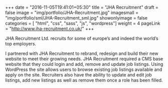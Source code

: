 +++
date = "2016-11-05T19:41:01+05:30"
title = "JHA Recruitment"
draft = false
image = "img/portfolio/JHA-Recruitment.jpg"
imagesmall = "img/portfolio/sml/JHA-Recruitment_sml.jpg"
showonlyimage = false
categories = [ "html", "css", "sass", "js", "wordpress"]
weight = 4
pageLink = "http://www.jha-recruitment.co.uk/"
+++

JHA Recruitment Ltd. recruits for some of europe’s and indeed the world’s top employers.

<!--more-->

I partnered with JHA Recruitment to rebrand, redesign and build their new website to meet their growing needs.
JHA Recruitment required a CMS base website that they could login and add, remove and update job listings. Using WordPress the site allows users to browse existing job listings available and apply on the site. Recruiters also have the ability to update and edit job listings, add new listings as well as remove them once a role has been filled.
